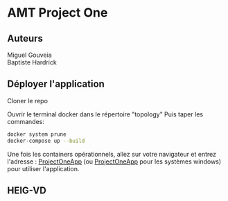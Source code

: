 # AMT Project One

## Auteurs
Miguel Gouveia\
Baptiste Hardrick

## Déployer l'application

Cloner le repo
	
Ouvrir le terminal docker dans le répertoire "topology"
Puis taper les commandes:

```bash
docker system prune
docker-compose up --build
```


Une fois les containers opérationnels, allez sur votre navigateur et entrez l'adresse : [ProjectOneApp](http://localhost:9090/ProjectOneApp/login) (ou [ProjectOneApp](http://192.168.99.100:9090/ProjectOneApp/login) pour les systèmes windows)
pour utiliser l'application.
	

## HEIG-VD